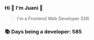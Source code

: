 ### Hi 👋 I&#39;m Juani 🦁

> I&#39;m a Frontend Web Developer SSR

### 📚 Days being a developer: 585
